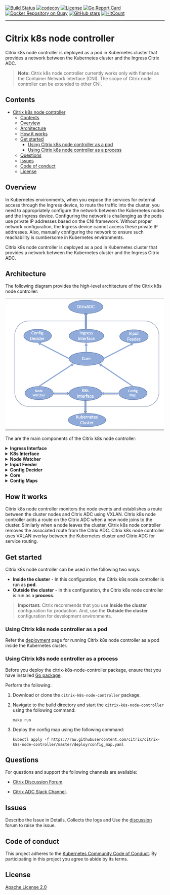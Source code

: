 [![Build Status](https://travis-ci.com/janraj/citrix-k8s-node-controller.svg?token=GfEuWKxn7TJJesWboygR&branch=master)](https://travis-ci.com/janraj/citrix-k8s-node-controller)
[![codecov](https://codecov.io/gh/janraj/citrix-k8s-node-controller/branch/master/graph/badge.svg?token=9c5R8ukQGY)](https://codecov.io/gh/janraj/citrix-k8s-node-controller)
[![License](https://img.shields.io/badge/License-Apache%202.0-blue.svg)](./license/LICENSE)
[![Go Report Card](https://goreportcard.com/badge/github.com/janraj/citrix-k8s-node-controller)](https://goreportcard.com/report/github.com/janraj/citrix-k8s-node-controller)
[![Docker Repository on Quay](https://quay.io/repository/citrix/citrix-k8s-node-controller/status "Docker Repository on Quay")](https://quay.io/repository/citrix/citrix-k8s-node-controller)
[![GitHub stars](https://img.shields.io/github/stars/janraj/citrix-k8s-node-controller.svg)](https://github.com/janraj/citrix-k8s-node-controller/stargazers)
[![HitCount](http://hits.dwyl.com/janraj/citrix-k8s-node-controller.svg)](http://hits.dwyl.com/janraj/citrix-k8s-node-controller)

---

# Citrix k8s node controller

Citrix k8s node controller is deployed as a pod in Kubernetes cluster that provides a network between the Kubernetes cluster and the Ingress Citrix ADC.

>**Note:**
>Citrix k8s node controller currently works only with flannel as the Container Network Interface (CNI). The scope of Citrix node controller can be extended to other CNI.

## Contents

+ [Citrix k8s node controller](#Citrix-k8s-node-controller)
  + [Contents](#Contents)
  + [Overview](#Overview)
  + [Architecture](#Architecture)
  + [How it works](#How-it-works)
  + [Get started](#Get-started)
    + [Using Citrix k8s node controller as a pod](#Using-Citrix-k8s-node-controller-as-a-pod)
    + [Using Citrix k8s node controller as a process](#Using-Citrix-k8s-node-controller-as-a-process)
  + [Questions](#Questions)
  + [Issues](#Issues)
  + [Code of conduct](#Code-of-conduct)
  + [License](#License)

## Overview

In Kubernetes environments, when you expose the services for external access through the Ingress device, to route the traffic into the cluster, you need to appropriately configure the network between the Kubernetes nodes and the Ingress device. Configuring the network is challenging as the pods use private IP addresses based on the CNI framework. Without proper network configuration, the Ingress device cannot access these private IP addresses. Also, manually configuring the network to ensure such reachability is cumbersome in Kubernetes environments.

Citrix k8s node controller is deployed as a pod in Kubernetes cluster that provides a network between the Kubernetes cluster and the Ingress Citrix ADC.

## Architecture

The following diagram provides the high-level architecture of the Citrix k8s node controller:

![](./images/CitrixControllerArchitecture.png)

The are the main components of the Citrix k8s node controller:
       <details>
       <summary>**Ingress Interface**</summary>
	    The **Ingress interface** component is responsible for the interaction with Citrix ADC through NITRO REST API. It maintains the NITRO sessions and invokes it when required.
       </details>
       <details>
       <summary>**K8s Interface**</summary>
	    This **K8s Interface** component interacts with the Kube API server through K8s Go client. It ensures the availability of the client and maintains a healthy client session.
       </details>
       <details>
       <summary>**Node Watcher**</summary>
	    The **Node Watcher** component monitors the node events through K8s interface. It responds to the node events such as node addition, deletion, or modification with its callback functions.
       </details>
       <details>
       <summary>**Input Feeder**</summary>
	    The **Input Feeder** component provides inputs to the config decider. Some of the inputs are auto detected and the rest are taken from the Citrix k8s node controller deployment YAML file.
       </details>
       <details>
       <summary>**Config Decider**</summary>
	    The **Config Decider** component takes inputs from both the node watcher and the input feeder. Using the inputs it decides the best network automation required between the cluster and Citrix ADC.
       </details>
       <details>
       <summary>**Core**</summary>
	    The **Core** component interacts with the node watcher and updates the corresponding config engine. It is responsible for starting the best config engine for the corresponding cluster.
       </details>
       <details>
       <summary>**Config Maps**</summary>
	    The **Config Maps** component controls the Citrix k8s node controller.  It allows you to define the Citrix k8s node controller to automatically create, apply, and delete routing configuration on Citrix ADC.
       </details>

## How it works

Citrix k8s node controller monitors the node events and establishes a route between the cluster nodes and Citrix ADC using VXLAN. Citrix k8s node controller adds a route on the Citrix ADC when a new node joins to the cluster. Similarly when a node leaves the cluster, Citrix k8s node controller removes the associated route from the Citrix ADC. Citrix k8s node controller uses VXLAN overlay between the Kubernetes cluster and Citrix ADC for service routing.

## Get started

Citrix k8s node controller can be used in the following two ways:

-  **Inside the cluster** - In this configuration, the Citrix k8s node controller is run as **pod**.
-  **Outside the cluster** - In this configuration, the Citrix k8s node controller is run as a **process**.

>**Important:**
>Citrix recommends that you use **Inside the cluster** configuration for production. And, use the **Outside the cluster** configuration for development environments.

### Using Citrix k8s node controller as a pod

Refer the [deployment](deploy/README.md) page for running Citrix k8s node controller as a pod inside the Kubernetes cluster.
  
### Using Citrix k8s node controller as a process

Before you deploy the citrix-k8s-node-controller package, ensure that you have installed [Go package](https://golang.org/doc/).

Perform the following:

1.  Download or clone the `citrix-k8s-node-controller` package.

1.  Navigate to the build directory and start the `citrix-k8s-node-controller` using the following command:

        make run

1.  Deploy the config map using the following command:

        kubectl apply -f https://raw.githubusercontent.com/citrix/citrix-k8s-node-controller/master/deploy/config_map.yaml

## Questions

For questions and support the following channels are available:

-  [Citrix Discussion Forum](https://discussions.citrix.com/forum/1657-netscaler-cpx/).

-  [Citrix ADC Slack Channel](https://citrixadccloudnative.slack.com/).

## Issues

Describe the Issue in Details, Collects the logs and Use the [discussion](https://discussions.citrix.com/forum/1657-netscaler-cpx/) forum to raise the issue.

## Code of conduct

This project adheres to the [Kubernetes Community Code of Conduct](https://github.com/kubernetes/community/blob/master/code-of-conduct.md). By participating in this project you agree to abide by its terms.

## License

[Apache License 2.0](./license/LICENSE)
